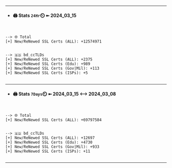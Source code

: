 

---
- #### 🖨️ **Stats** `24Hr`⏲️ ➼ 2024_03_15
```console


--> 🌐 Total
[+] New/ReNewed SSL Certs (ALL): +12574971


--> 🇧🇩 bd_ccTLDs
[+] New/ReNewed SSL Certs (ALL): +2375
[+] New/ReNewed SSL Certs (Edu): +989
[+] New/ReNewed SSL Certs (Gov|Mil): +113
[+] New/ReNewed SSL Certs (ISPs): +5


```

---
- #### 🖨️ **Stats** `7Days`⏲️ ➼ 2024_03_15 <--> 2024_03_08
```console


--> 🌐 Total
[+] New/ReNewed SSL Certs (ALL): +69797584


--> 🇧🇩 bd_ccTLDs
[+] New/ReNewed SSL Certs (ALL): +12697
[+] New/ReNewed SSL Certs (Edu): +4730
[+] New/ReNewed SSL Certs (Gov|Mil): +933
[+] New/ReNewed SSL Certs (ISPs): +11


```

---

